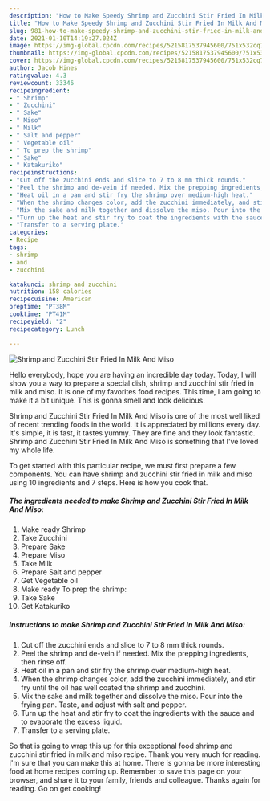 ```yaml
---
description: "How to Make Speedy Shrimp and Zucchini Stir Fried In Milk And Miso"
title: "How to Make Speedy Shrimp and Zucchini Stir Fried In Milk And Miso"
slug: 981-how-to-make-speedy-shrimp-and-zucchini-stir-fried-in-milk-and-miso
date: 2021-01-10T14:19:27.024Z
image: https://img-global.cpcdn.com/recipes/5215817537945600/751x532cq70/shrimp-and-zucchini-stir-fried-in-milk-and-miso-recipe-main-photo.jpg
thumbnail: https://img-global.cpcdn.com/recipes/5215817537945600/751x532cq70/shrimp-and-zucchini-stir-fried-in-milk-and-miso-recipe-main-photo.jpg
cover: https://img-global.cpcdn.com/recipes/5215817537945600/751x532cq70/shrimp-and-zucchini-stir-fried-in-milk-and-miso-recipe-main-photo.jpg
author: Jacob Hines
ratingvalue: 4.3
reviewcount: 33346
recipeingredient:
- " Shrimp"
- " Zucchini"
- " Sake"
- " Miso"
- " Milk"
- " Salt and pepper"
- " Vegetable oil"
- " To prep the shrimp"
- " Sake"
- " Katakuriko"
recipeinstructions:
- "Cut off the zucchini ends and slice to 7 to 8 mm thick rounds."
- "Peel the shrimp and de-vein if needed. Mix the prepping ingredients, then rinse off."
- "Heat oil in a pan and stir fry the shrimp over medium-high heat."
- "When the shrimp changes color, add the zucchini immediately, and stir fry until the oil has well coated the shrimp and zucchini."
- "Mix the sake and milk together and dissolve the miso. Pour into the frying pan. Taste, and adjust with salt and pepper."
- "Turn up the heat and stir fry to coat the ingredients with the sauce and to evaporate the excess liquid."
- "Transfer to a serving plate."
categories:
- Recipe
tags:
- shrimp
- and
- zucchini

katakunci: shrimp and zucchini 
nutrition: 158 calories
recipecuisine: American
preptime: "PT38M"
cooktime: "PT41M"
recipeyield: "2"
recipecategory: Lunch

---
```



![Shrimp and Zucchini Stir Fried In Milk And Miso](https://img-global.cpcdn.com/recipes/5215817537945600/751x532cq70/shrimp-and-zucchini-stir-fried-in-milk-and-miso-recipe-main-photo.jpg)

Hello everybody, hope you are having an incredible day today. Today, I will show you a way to prepare a special dish, shrimp and zucchini stir fried in milk and miso. It is one of my favorites food recipes. This time, I am going to make it a bit unique. This is gonna smell and look delicious.

Shrimp and Zucchini Stir Fried In Milk And Miso is one of the most well liked of recent trending foods in the world. It is appreciated by millions every day. It's simple, it is fast, it tastes yummy. They are fine and they look fantastic. Shrimp and Zucchini Stir Fried In Milk And Miso is something that I've loved my whole life.




To get started with this particular recipe, we must first prepare a few components. You can have shrimp and zucchini stir fried in milk and miso using 10 ingredients and 7 steps. Here is how you cook that.

<!--inarticleads1-->

##### The ingredients needed to make Shrimp and Zucchini Stir Fried In Milk And Miso:

1. Make ready  Shrimp
1. Take  Zucchini
1. Prepare  Sake
1. Prepare  Miso
1. Take  Milk
1. Prepare  Salt and pepper
1. Get  Vegetable oil
1. Make ready  To prep the shrimp:
1. Take  Sake
1. Get  Katakuriko




<!--inarticleads2-->

##### Instructions to make Shrimp and Zucchini Stir Fried In Milk And Miso:

1. Cut off the zucchini ends and slice to 7 to 8 mm thick rounds.
1. Peel the shrimp and de-vein if needed. Mix the prepping ingredients, then rinse off.
1. Heat oil in a pan and stir fry the shrimp over medium-high heat.
1. When the shrimp changes color, add the zucchini immediately, and stir fry until the oil has well coated the shrimp and zucchini.
1. Mix the sake and milk together and dissolve the miso. Pour into the frying pan. Taste, and adjust with salt and pepper.
1. Turn up the heat and stir fry to coat the ingredients with the sauce and to evaporate the excess liquid.
1. Transfer to a serving plate.




So that is going to wrap this up for this exceptional food shrimp and zucchini stir fried in milk and miso recipe. Thank you very much for reading. I'm sure that you can make this at home. There is gonna be more interesting food at home recipes coming up. Remember to save this page on your browser, and share it to your family, friends and colleague. Thanks again for reading. Go on get cooking!
